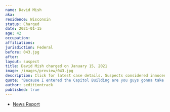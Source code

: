 ```yaml
---
name: David Mish
aka:
residence: Wisconsin
status: Charged
date: 2021-01-15
age: 42
occupation:
affiliations:
jurisdiction: Federal
before: 043.jpg
after:
layout: suspect
title: David Mish charged on January 15, 2021
image: /images/preview/043.jpg
description: Click for latest case details. Suspects considered innocent until proven guilty.
quote: "Because I entered the Capitol Building are you guys gonna take me to jail?"
author: seditiontrack
published: true
---
```


- [News Report](https://www.jsonline.com/story/news/local/2021/01/15/david-charles-mish-west-allis-wisconsin-charged-capitol-riot/4186655001/gs)

